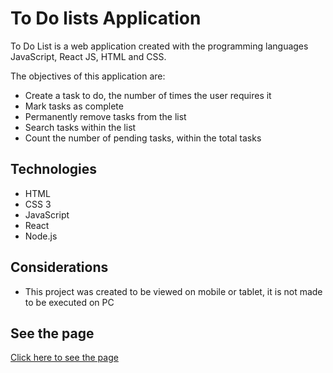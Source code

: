 #  To Do lists Application

To Do List is a web application created with the programming languages JavaScript, React JS, HTML and CSS.

The objectives of this application are:
* Create a task to do, the number of times the user requires it
* Mark tasks as complete
* Permanently remove tasks from the list
* Search tasks within the list
* Count the number of pending tasks, within the total tasks

## Technologies

 *   HTML
 *   CSS 3
 *   JavaScript
 *   React
 *   Node.js

## Considerations
* This project was created to be viewed on mobile or tablet, it is not made to be executed on PC

## See the page
[Click here to see the page](https://todolistdaniela.netlify.app)
